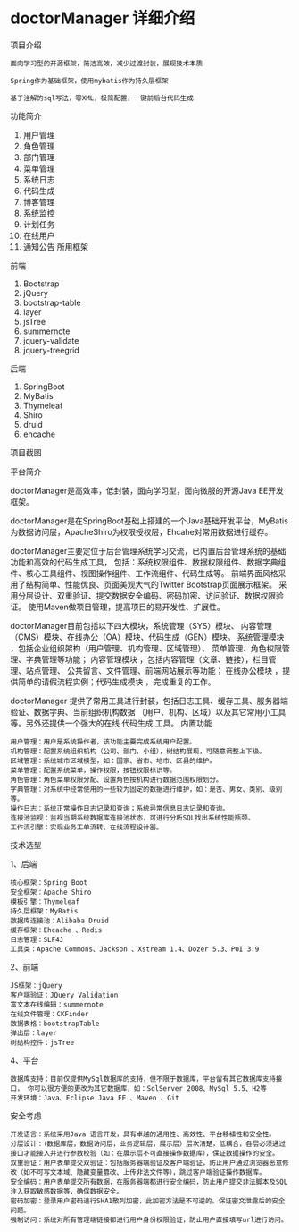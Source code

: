 # doctorManager 详细介绍

项目介绍

    面向学习型的开源框架，简洁高效，减少过渡封装，展现技术本质

    Spring作为基础框架，使用mybatis作为持久层框架

    基于注解的sql写法，零XML，极简配置，一键前后台代码生成
 
功能简介

1. 用户管理
2. 角色管理
3. 部门管理
4. 菜单管理
5. 系统日志
6. 代码生成
7. 博客管理
8. 系统监控
9. 计划任务
10. 在线用户
11. 通知公告
所用框架

前端
1. Bootstrap
2. jQuery
3. bootstrap-table
4. layer
5. jsTree 
6. summernote
7. jquery-validate
8. jquery-treegrid

后端
1. SpringBoot 
2. MyBatis
3. Thymeleaf
4. Shiro
5. druid
6. ehcache

项目截图

 
 
平台简介

doctorManager是高效率，低封装，面向学习型，面向微服的开源Java EE开发框架。

doctorManager是在SpringBoot基础上搭建的一个Java基础开发平台，MyBatis为数据访问层，ApacheShiro为权限授权层，Ehcahe对常用数据进行缓存。

doctorManager主要定位于后台管理系统学习交流，已内置后台管理系统的基础功能和高效的代码生成工具， 包括：系统权限组件、数据权限组件、数据字典组件、核心工具组件、视图操作组件、工作流组件、代码生成等。 前端界面风格采用了结构简单、性能优良、页面美观大气的Twitter Bootstrap页面展示框架。 采用分层设计、双重验证、提交数据安全编码、密码加密、访问验证、数据权限验证。 使用Maven做项目管理，提高项目的易开发性、扩展性。

doctorManager目前包括以下四大模块，系统管理（SYS）模块、 内容管理（CMS）模块、在线办公（OA）模块、代码生成（GEN）模块。 系统管理模块 ，包括企业组织架构（用户管理、机构管理、区域管理）、 菜单管理、角色权限管理、字典管理等功能； 内容管理模块 ，包括内容管理（文章、链接），栏目管理、站点管理、 公共留言、文件管理、前端网站展示等功能； 在线办公模块 ，提供简单的请假流程实例；代码生成模块 ，完成重复的工作。

doctorManager 提供了常用工具进行封装，包括日志工具、缓存工具、服务器端验证、数据字典、当前组织机构数据 （用户、机构、区域）以及其它常用小工具等。另外还提供一个强大的在线 代码生成 工具。
内置功能

    用户管理：用户是系统操作者，该功能主要完成系统用户配置。
    机构管理：配置系统组织机构（公司、部门、小组），树结构展现，可随意调整上下级。
    区域管理：系统城市区域模型，如：国家、省市、地市、区县的维护。
    菜单管理：配置系统菜单，操作权限，按钮权限标识等。
    角色管理：角色菜单权限分配、设置角色按机构进行数据范围权限划分。
    字典管理：对系统中经常使用的一些较为固定的数据进行维护，如：是否、男女、类别、级别等。
    操作日志：系统正常操作日志记录和查询；系统异常信息日志记录和查询。
    连接池监视：监视当期系统数据库连接池状态，可进行分析SQL找出系统性能瓶颈。
    工作流引擎：实现业务工单流转、在线流程设计器。

技术选型

1、后端

    核心框架：Spring Boot
    安全框架：Apache Shiro
    模板引擎：Thymeleaf
    持久层框架：MyBatis
    数据库连接池：Alibaba Druid
    缓存框架：Ehcache 、Redis
    日志管理：SLF4J
    工具类：Apache Commons、Jackson 、Xstream 1.4、Dozer 5.3、POI 3.9

2、前端

    JS框架：jQuery
    客户端验证：JQuery Validation
    富文本在线编辑：summernote
    在线文件管理：CKFinder
    数据表格：bootstrapTable
    弹出层：layer
    树结构控件：jsTree

4、平台
 
    数据库支持：目前仅提供MySql数据库的支持，但不限于数据库，平台留有其它数据库支持接口， 你可以很方便的更改为其它数据库，如：SqlServer 2008、MySql 5.5、H2等
    开发环境：Java、Eclipse Java EE 、Maven 、Git

安全考虑

    开发语言：系统采用Java 语言开发，具有卓越的通用性、高效性、平台移植性和安全性。
    分层设计：（数据库层，数据访问层，业务逻辑层，展示层）层次清楚，低耦合，各层必须通过接口才能接入并进行参数校验（如：在展示层不可直接操作数据库），保证数据操作的安全。
    双重验证：用户表单提交双验证：包括服务器端验证及客户端验证，防止用户通过浏览器恶意修改（如不可写文本域、隐藏变量篡改、上传非法文件等），跳过客户端验证操作数据库。
    安全编码：用户表单提交所有数据，在服务器端都进行安全编码，防止用户提交非法脚本及SQL注入获取敏感数据等，确保数据安全。
    密码加密：登录用户密码进行SHA1散列加密，此加密方法是不可逆的。保证密文泄露后的安全问题。
    强制访问：系统对所有管理端链接都进行用户身份权限验证，防止用户直接填写url进行访问。
 
